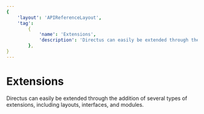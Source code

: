 ```yaml
---
{
    'layout': 'APIReferenceLayout',
    'tag':
        {
            'name': 'Extensions',
            'description': 'Directus can easily be extended through the addition of several types of extensions, including layouts, interfaces, and modules.',
        },
}
---
```


# Extensions

Directus can easily be extended through the addition of several types of extensions, including layouts, interfaces, and modules.
